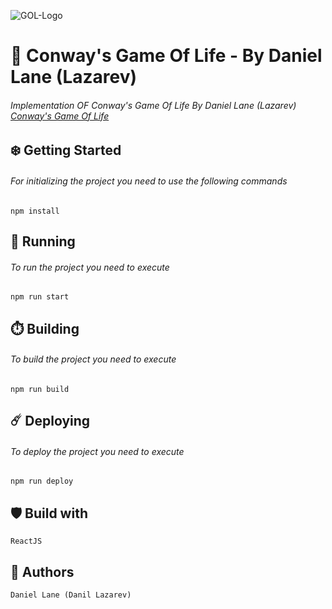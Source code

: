![GOL-Logo](https://user-images.githubusercontent.com/70188758/115686000-33777c80-a372-11eb-81ce-6518f62fe53e.png)

# 🌌 Conway's Game Of Life - By Daniel Lane (Lazarev)
###### Implementation OF Conway's Game Of Life By Daniel Lane (Lazarev)[ Conway's Game Of Life ](https://dcevpersonal.github.io/Game-Of-Life-Conway " Conway's Game Of Life")

##  ❄️ Getting Started
###### For initializing the project you need to use the following commands
    npm install

## 🚄 Running
###### To run the project you need to execute
    npm run start

## ⏱️ Building
###### To build the project you need to execute
    npm run build

## ☄️ Deploying
###### To deploy the project you need to execute
    npm run deploy

##  🛡️ Build with   

    ReactJS
	
##  🦌 Authors
    Daniel Lane (Danil Lazarev)